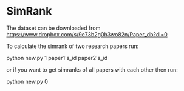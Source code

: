 # SimRank

The dataset can be downloaded from https://www.dropbox.com/s/9e73b2g0h3wo82n/Paper_db?dl=0

To calculate the simrank of two research papers run:

python new.py 1 paper1's_id paper2's_id

or if you want to get simranks of all papers with each other then run:

python new.py 0
